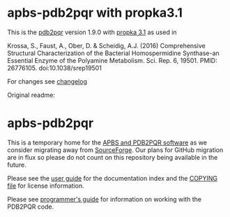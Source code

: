 apbs-pdb2pqr with propka3.1
============

This is the [pdb2pqr](https://github.com/Electrostatics/apbs-pdb2pqr) version 1.9.0 with [propka 3.1](https://github.com/jensengroup/propka-3.1) as used in

Krossa, S., Faust, A., Ober, D. & Scheidig, A.J. (2016) Comprehensive Structural Characterization of the Bacterial Homospermidine Synthase-an Essential Enzyme of the Polyamine Metabolism.   Sci. Rep. 6, 19501. PMID: 26776105. doi:10.1038/srep19501

For changes see [changelog](https://github.com/sekro/apbs-pdb2pqr/blob/pdb2pqr-1.9.0-propka31/pdb2pqr/ChangeLog.md)

Original readme:

apbs-pdb2pqr
============

This is a temporary home for the [APBS and PDB2PQR software](http://www.poissonboltzmann.org) as we consider migrating away from [SourceForge](https://sourceforge.net/projects/apbs/).  Our plans for GitHub migration are in flux so please do not count on this repository being available in the future.

Please see the [user guide](doc/userguide.html) for the documentation index and the [COPYING file](COPYING) for license information.

Please see [programmer's guide](doc/programmerguide.html) for information on working with the PDB2PQR code. 
